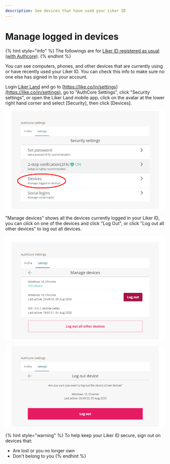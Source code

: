 ```yaml
---
description: See devices that have used your Liker ID
---
```


# Manage logged in devices

{% hint style="info" %}
The followings are for [Liker ID registered as usual (with Authcore)](register.md).
{% endhint %}

You can see computers, phones, and other devices that are currently using or have recently used your Liker ID. You can check this info to make sure no one else has signed in to your account.

Login [Liker Land](https://liker.land) and go to [https://like.co/in/settings](https://like.co/in/settings), go to "AuthCore Settings", click "Security settings", or open the Liker Land mobile app, click on the avatar at the lower right hand corner and select \[Security], then click \[Devices].

![](../../.gitbook/assets/device-1-en.png)

"Manage devices" shows all the devices currently logged in your Liker ID, you can click on one of the devices and click "Log Out", or click "Log out all other devices" to log out all devices.

![](../../.gitbook/assets/device-2-en.png)

![](../../.gitbook/assets/device-3-en.png)

{% hint style="warning" %}
To help keep your Liker ID secure, sign out on devices that:

* Are lost or you no longer own
* Don't belong to you
{% endhint %}
